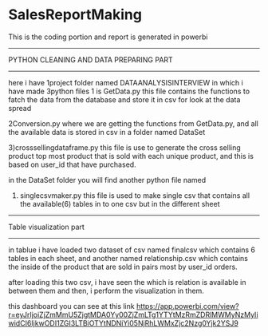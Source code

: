 # SalesReportMaking
This is the coding portion and report is generated in powerbi

*****************************************************************************************************************
PYTHON CLEANING AND DATA PREPARING PART
*****************************************************************************************************************
here i have 1project folder named DATAANALYSISINTERVIEW
in which i have made 3python files
1 is GetData.py
this file contains the functions to fatch the data from the database and store it in csv for look at the data spread

2Conversion.py
where we are getting the functions from GetData.py, and all the available data is stored in csv in a folder named DataSet

3)crosssellingdataframe.py
this file is use to generate the cross selling product top most product that is sold with each unique product, and this is based on user_id that have purchased.

in the DataSet folder you will find another python file named
1) singlecsvmaker.py
this file is used to make single csv that contains all the available(6) tables in to one csv but in the different sheet

*******************************************************************
Table visualization part
*******************************************************************

in tablue i have loaded two dataset of csv named finalcsv which contains 6 tables in each sheet,
and another named relationship.csv which contains the inside of the product that are sold in pairs most by user_id orders.

after loading this two csv, i have seen the which is relation is available in between them and then, i perform the visualization in them.

this dashboard you can see at this link
https://app.powerbi.com/view?r=eyJrIjoiZjZmMmU5ZjgtMDA0Yy00ZjZmLTg1YTYtMzRmZDRlMWMyNzMyIiwidCI6IjkwODI1ZGI3LTBiOTYtNDNiYi05NjRhLWMxZjc2Nzg0Yjk2YSJ9
